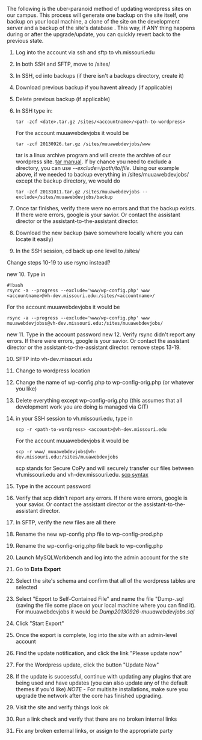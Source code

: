 The following is the uber-paranoid method of updating wordpress sites on our campus.  This process will generate one backup on the site itself, one backup on your local machine, a clone of the site on the development server and a backup of the site's database .  This way, if ANY thing happens during or after the upgrade/update, you can quickly revert back to the previous state.

1. Log into the account via ssh and sftp to vh.missouri.edu
2. In both SSH and SFTP, move to /sites/<accountname>
3. In SSH, cd into backups (if there isn't a backups directory, create it)
4. Download previous backup if you havent already (if applicable)
5. Delete previous backup (if applicable)
6. In SSH type in:

     ```
     tar -zcf <date>.tar.gz /sites/<accountname>/<path-to-wordpress>
     ```

     For the account muuawebdevjobs it would be

     ``` 
     tar -zcf 20130926.tar.gz /sites/muuawebdevjobs/www
     ```
     
     tar is a linux archive program and will create the archive of our wordpress site. [tar manual](http://www.ss64.com/bash/tar.html). If by chance you need to exclude a directory, you can use *--exclude=/path/to/file*. Using our example above, if we needed to backup everything in /sites/muuawebdevjobs/ except the backup directory, we would do
     ```
     tar -zcf 20131011.tar.gz /sites/muuawebdevjobs --exclude=/sites/muuawebdevjobs/backup
     ```


7. Once tar finishes, verify there were no errors and that the backup exists. If there were errors, google is your savior.  Or contact the assistant director or the assistant-to-the-assistant director.
8. Download the new backup (save somewhere locally where you can locate it easily)
9. In the SSH session, cd back up one level to /sites/<accountname>

Change steps 10-19 to use rsync instead?

new 10. Type in

```
#!bash
rsync -a --progress --exclude='www/wp-config.php' www <accountname>@vh-dev.missouri.edu:/sites/<accountname>/
```

For the account muuawebdevjobs it would be

```
rsync -a --progress --exclude='www/wp-config.php' www muuawebdevjobss@vh-dev.missouri.edu:/sites/muuawebdevjobs/
```

new 11. Type in the account password
new 12. Verify rsync didn't report any errors. If there were errors, google is your savior.  Or contact the assistant director or the assistant-to-the-assistant director.
remove steps 13-19.

10. SFTP into vh-dev.missouri.edu
11. Change to wordpress location
12. Change the name of wp-config.php to wp-config-orig.php (or whatever you like)
13. Delete everything except wp-config-orig.php (this assumes that all development work you are doing is managed via GIT)
14. in your SSH session to vh.missouri.edu, type in 

     ```
     scp -r <path-to-wordpress> <account>@vh-dev.missouri.edu
     ```

     For the account muuawebdevjobs it would be

     ```
     scp -r www/ muuawebdevjobs@vh-dev.missouri.edu:/sites/muuawebdevjobs
     ```
     
     scp stands for Secure CoPy and will securely transfer our files between vh.missouri.edu and vh-dev.missouri.edu. [scp syntax](http://www.hypexr.org/linux_scp_help.php)

15. Type in the account password
16. Verify that scp didn't report any errors. If there were errors, google is your savior.  Or contact the assistant director or the assistant-to-the-assistant director.
17. In SFTP, verify the new files are all there
18. Rename the new wp-config.php file to wp-config-prod.php
19. Rename the wp-config-orig.php file back to wp-config.php
20. Launch MySQLWorkbench and log into the admin account for the site
21. Go to **Data Export**
22. Select the site's schema and confirm that all of the wordpress tables are selected
23. Select "Export to Self-Contained File" and name the file "Dump<date>-<accountname>.sql (saving the file some place on your local machine where you can find it). For muuawebdevjobs it would be *Dump20130926-muuawebdevjobs.sql*
24. Click "Start Export"
25. Once the export is complete, log into the site with an admin-level account
26. Find the update notification, and click the link "Please update now"
27. For the Wordpress update, click the button "Update Now"
28. If the update is successful, continue with updating any plugins that are being used and have updates (you can also update any of the default themes if you'd like)
*NOTE* - For multisite installations, make sure you upgrade the network after the core has finished upgrading.
29. Visit the site and verify things look ok
30. Run a link check and verify that there are no broken internal links
31. Fix any broken external links, or assign to the appropriate party